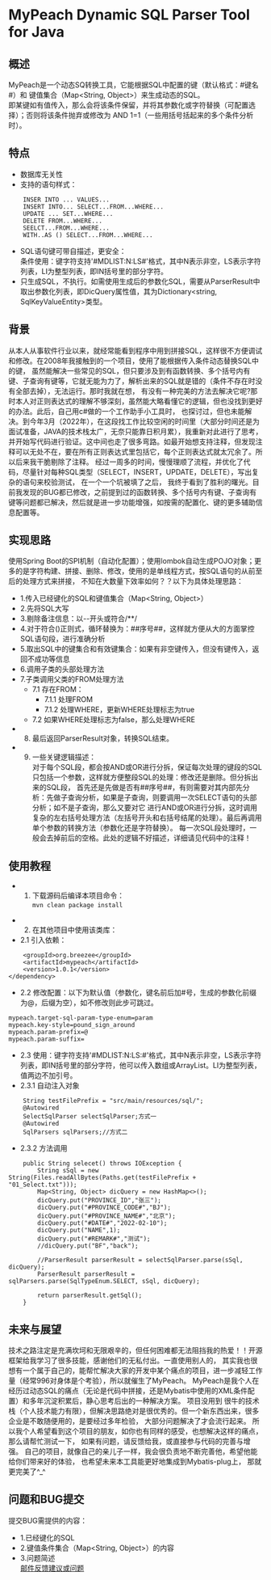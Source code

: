 MyPeach Dynamic SQL Parser Tool for Java
=================
## 概述
MyPeach是一个动态SQ转换工具，它能根据SQL中配置的键（默认格式：#键名#）和 键值集合（Map<String, Object>）来生成动态的SQL。  
即某键如有值传入，那么会将该条件保留，并将其参数化或字符替换（可配置选择）；否则将该条件抛弃或修改为 AND 1=1（一些用括号括起来的多个条件分析时）。
## 特点
* 数据库无关性
* 支持的语句样式：
```
    INSER INTO ... VALUES...  
    INSERT INTO... SELECT...FROM...WHERE...  
    UPDATE ... SET...WHERE...  
    DELETE FROM...WHERE...  
    SEELCT...FROM...WHERE...  
    WITH..AS () SELECT...FROM...WHERE...   
```
* SQL语句键可带自描述，更安全：  
  条件使用：键字符支持'#MDLIST:N:LS#'格式，其中N表示非空，LS表示字符列表，LI为整型列表，即IN括号里的部分字符。  
* 只生成SQL，不执行。如需使用生成后的参数化SQL，需要从ParserResult中取出参数化列表，即DicQuery属性值，其为Dictionary<string, SqlKeyValueEntity>类型。
## 背景
从本人从事软件行业以来，就经常能看到程序中用到拼接SQL，这样很不方便调试和修改。在2008年我接触到的一个项目，使用了能根据传入条件动态替换SQL中的键，
虽然能解决一些常见的SQL，但只要涉及到有函数转换、多个括号内有键、子查询有键等，它就无能为力了，解析出来的SQL就是错的（条件不存在时没有全部去掉），无法运行。那时我就在想，
有没有一种完美的方法去解决它呢?那时本人对正则表达式的理解不够深刻，虽然能大略看懂它的逻辑，但也没找到更好的办法。此后，自己用c#做的一个工作助手小工具时，
也探讨过，但也未能解决。到今年3月（2022年），在这段找工作比较空闲的时间里（大部分时间还是为面试准备，JAVA的技术栈太广，无奈只能靠日积月累），我重新对此进行了思考，
并开始写代码进行验证。这中间也走了很多弯路。如最开始想支持注释，但发现注释可以无处不在，要在所有正则表达式里包括它，每个正则表达式就太冗余了。所以后来我干脆剔除了注释。 
经过一周多的时间，慢慢理顺了流程，并优化了代码，尽量针对每种SQL类型（SELECT，INSERT，UPDATE，DELETE），写出复杂的语句来校验测试， 在一个一个坑被填了之后，
我终于看到了胜利的曙光。目前我发现的BUG都已修改，之前提到过的函数转换、多个括号内有键、子查询有键等问题都已解决，然后就是进一步功能增强，如按需的配置化、键的更多辅助信息配置等。

## 实现思路
使用Spring Boot的SPI机制（自动化配置）；使用lombok自动生成POJO对象；更多的是字符构建、拼接、删除、修改，使用的是单线程方式，按SQL语句的从前至后的处理方式来拼接，
不知在大数量下效率如何？？以下为具体处理思路：  
* 1.传入已经键化的SQL和键值集合（Map<String, Object>）  
* 2.先将SQL大写  
* 3.剔除备注信息：以--开头或符合/**/  
* 4.对于符合()正则式，循环替换为：##序号##，这样就方便从大的方面掌控SQL语句段，进行准确分析  
* 5.取出SQL中的键集合和有效键集合：如果有非空键传入，但没有键传入，返回不成功等信息  
* 6.调用子类的头部处理方法  
* 7.子类调用父类的FROM处理方法
  * 7.1 存在FROM：  
    * 7.1.1 处理FROM  
    * 7.1.2 处理WHERE，更新WHERE处理标志为true  
  * 7.2 如果WHERE处理标志为false，那么处理WHERE  
* 8. 最后返回ParserResult对象，转换SQL结束。  
* 9. 一些关键逻辑描述：  
   对于每个SQL段，都会按AND或OR进行分拆，保证每次处理的键段的SQL只包括一个参数，这样就方便整段SQL的处理：修改还是删除。但分拆出来的SQL段， 
   首先还是先做是否有##序号##，有则需要对其内部先分析：先做子查询分析，如果是子查询，则要调用一次SELECT语句的头部分析；如不是子查询，那么又要对它
   进行AND或OR进行分拆，这时调用复杂的左右括号处理方法（左括号开头和右括号结尾的处理）。最后再调用单个参数的转换方法（参数化还是字符替换）。
   每一次SQL段处理时，一般会去掉前后的空格。此处的逻辑不好描述，详细请见代码中的注释！

## 使用教程
* 1. 下载源码后编译本项目命令：  
    `mvn clean package install`
+ 2. 在其他项目中使用该类库：  
+ 2.1 引入依赖：  
```<dependency>
    <groupId>org.breezee</groupId>
    <artifactId>mypeach</artifactId>
    <version>1.0.1</version>
</dependency>
```
 - 2.2 修改配置：以下为默认值（参数化，键名前后加#号，生成的参数化前缀为@，后缀为空），如不修改则此步可跳过。  
````
mypeach.target-sql-param-type-enum=param
mypeach.key-style=pound_sign_around
mypeach.param-prefix=@
mypeach.param-suffix=
````
 - 2.3 使用：键字符支持'#MDLIST:N:LS:#'格式，其中N表示非空，LS表示字符列表，即IN括号里的部分字符，他可以传入数组或ArrayList。LI为整型列表，值两边不加引号。  
- 2.3.1 自动注入对象  
```
    String testFilePrefix = "src/main/resources/sql/";
    @Autowired
    SelectSqlParser selectSqlParser;方式一
    @Autowired
    SqlParsers sqlParsers;//方式二
```

- 2.3.2 方法调用  
````
    public String selecet() throws IOException {
        String sSql = new String(Files.readAllBytes(Paths.get(testFilePrefix + "01_Select.txt")));
        Map<String, Object> dicQuery = new HashMap<>();
        dicQuery.put("PROVINCE_ID","张三");
        dicQuery.put("#PROVINCE_CODE#","BJ");
        dicQuery.put("#PROVINCE_NAME#","北京");
        dicQuery.put("#DATE#","2022-02-10");
        dicQuery.put("NAME",1);
        dicQuery.put("#REMARK#","测试");
        //dicQuery.put("BF","back");

        //ParserResult parserResult = selectSqlParser.parse(sSql, dicQuery);
        ParserResult parserResult = sqlParsers.parse(SqlTypeEnum.SELECT, sSql, dicQuery);

        return parserResult.getSql();
    }
````
## 未来与展望
技术之路注定是充满坎坷和无限艰辛的，但任何困难都无法阻挡我的热爱！！开源框架给我学习了很多技能，感谢他们的无私付出。一直使用别人的，
其实我也很想有一个属于自己的，能帮忙解决大家的开发中某个痛点的项目，进一步减轻工作量（经常996对身体是个考验），所以就催生了MyPeach。 
MyPeach是我个人在经历过动态SQL的痛点（无论是代码中拼接，还是Mybatis中使用的XML条件配置）和多年沉淀积累后，静心思考后出的一种解决方案。
项目没用到 很牛的技术栈（个人技术能力有限），但解决思路绝对是很优秀的。但一个新东西出来，很多企业是不敢随便用的，是要经过多年检验，
大部分问题解决了才会流行起来。 所以我个人希望看到这个项目的朋友，如你也有同样的感受，也想解决这样的痛点，那么请帮忙测试一下，
如果有问题，请反馈给我，或直接参与代码的完善与增强。 自己的项目，就像自己的亲儿子一样，我会很负责地不断完善他，希望他能给你们带来好的体验，
也希望未来本工具能更好地集成到Mybatis-plug上， 那就更完美了^_^

## 问题和BUG提交
提交BUG需提供的内容：  
* 1.已经键化的SQL   
* 2.键值条件集合（Map<String, Object>）的内容   
* 3.问题简述  
[邮件反馈建议或问题](guo7892000@126.com)
